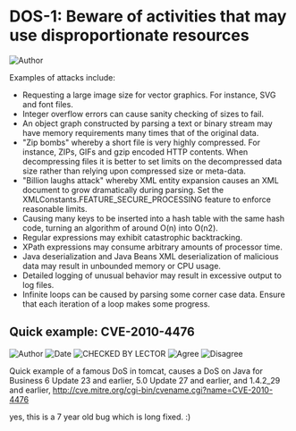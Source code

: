 # DOS-1: Beware of activities that may use disproportionate resources


![Author](https://img.shields.io/badge/Author-Oracle-blue.svg)


Examples of attacks include:

- Requesting a large image size for vector graphics. For instance, SVG and font files.
- Integer overflow errors can cause sanity checking of sizes to fail.
- An object graph constructed by parsing a text or binary stream may have memory requirements many times that of the original data.
- "Zip bombs" whereby a short file is very highly compressed. For instance, ZIPs, GIFs and gzip encoded HTTP contents. When decompressing files it is better to set limits on the decompressed data size rather than relying upon compressed size or meta-data.
- "Billion laughs attack" whereby XML entity expansion causes an XML document to grow dramatically during parsing. Set the XMLConstants.FEATURE_SECURE_PROCESSING feature to enforce reasonable limits.
- Causing many keys to be inserted into a hash table with the same hash code, turning an algorithm of around O(n) into O(n2).
- Regular expressions may exhibit catastrophic backtracking.
- XPath expressions may consume arbitrary amounts of processor time.
- Java deserialization and Java Beans XML deserialization of malicious data may result in unbounded memory or CPU usage.
- Detailed logging of unusual behavior may result in excessive output to log files.
- Infinite loops can be caused by parsing some corner case data. Ensure that each iteration of a loop makes some progress.

## Quick example: CVE-2010-4476
![Author](https://img.shields.io/badge/Author-Jürgen.Taverniers-blue.svg)
![Date](https://img.shields.io/badge/Date-20180114-lightgrey.svg)
![CHECKED BY LECTOR](https://img.shields.io/badge/CHECKED_BY_LECTOR-PENDING-orange.svg)
![Agree](https://img.shields.io/badge/AGREE-0-green.svg)
![Disagree](https://img.shields.io/badge/DISAGREE-0-red.svg)

Quick example of a famous DoS in tomcat, causes a DoS on Java for Business 6 Update 23 and earlier, 5.0 Update 27 and earlier, and 1.4.2_29 and earlier,  http://cve.mitre.org/cgi-bin/cvename.cgi?name=CVE-2010-4476
 
yes, this is a 7 year old bug which is long fixed. :)